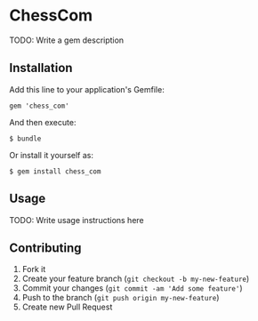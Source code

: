 # ChessCom

TODO: Write a gem description

## Installation

Add this line to your application's Gemfile:

    gem 'chess_com'

And then execute:

    $ bundle

Or install it yourself as:

    $ gem install chess_com

## Usage

TODO: Write usage instructions here

## Contributing

1. Fork it
2. Create your feature branch (`git checkout -b my-new-feature`)
3. Commit your changes (`git commit -am 'Add some feature'`)
4. Push to the branch (`git push origin my-new-feature`)
5. Create new Pull Request
